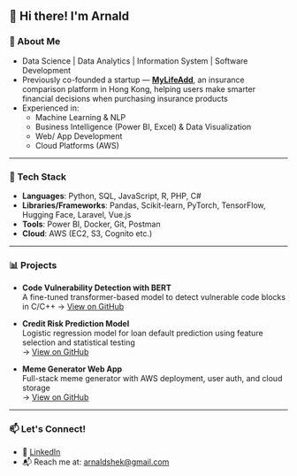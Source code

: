 ## 👋 Hi there! I'm Arnald


### 🧠 About Me

-  Data Science | Data Analytics | Information System | Software Development
-  Previously co-founded a startup — **[MyLifeAdd](https://www.mylifeadd.com)**, an insurance comparison platform in Hong Kong, helping users make smarter financial decisions when purchasing insurance products
- Experienced in:
  - Machine Learning & NLP
  - Business Intelligence (Power BI, Excel) & Data Visualization 
  - Web/ App Development
  - Cloud Platforms (AWS)
 
---

### 🔧 Tech Stack

- **Languages**: Python, SQL, JavaScript, R, PHP, C#
- **Libraries/Frameworks**: Pandas, Scikit-learn, PyTorch, TensorFlow, Hugging Face, Laravel, Vue.js
- **Tools**: Power BI, Docker, Git, Postman
- **Cloud**: AWS (EC2, S3, Cognito etc.)

---

### 📊 Projects

- **Code Vulnerability Detection with BERT**  
  A fine-tuned transformer-based model to detect vulnerable code blocks in C/C++
  → [View on GitHub](https://github.com/kakashek/code-vulnerability-analysis-BERT)

- **Credit Risk Prediction Model**  
  Logistic regression model for loan default prediction using feature selection and statistical testing  
  → [View on GitHub](https://github.com/kakashek/credit-risk-prediction-modelling)

- **Meme Generator Web App**  
  Full-stack meme generator with AWS deployment, user auth, and cloud storage  
  → [View on GitHub](https://github.com/kakashek/meme-generator-aws)

---

### 📫 Let's Connect!

- 💼 [LinkedIn](https://www.linkedin.com/in/arnaldshek)
- 📬 Reach me at: arnaldshek@gmail.com

